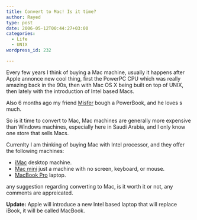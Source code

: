 ```yaml
---
title: Convert to Mac! Is it time?
author: Rayed
type: post
date: 2006-05-12T00:44:27+03:00
categories:
  - Life
  - UNIX
wordpress_id: 232

---
```

<p>Every few years I think of buying a Mac machine, usually it happens after Apple annonce new cool thing, first the PowerPC CPU which was really amazing back in the 90s, then with Mac OS X being built on top of UNIX, then lately with the introduction of Intel based Macs.</p>
<p>Also 6 months ago my friend <a href="http://fqaqee3.net/">Misfer</a> bough a PowerBook, and he loves s much.</p>
<p>So is it time to convert to Mac, Mac machines are generally more expensive than Windows machines, especially here in Saudi Arabia, and I only know one store that sells Macs.</p>
<p>Currenlty I am thinking of buying Mac with Intel processor, and they offer the following machines:</p>
<ul>
<li><a href="http://www.apple.com/imac/">iMac</a> desktop machine.</li>
<li><a href="http://www.apple.com/macmini/">Mac mini</a> just a machine with no screen, keyboard, or mouse.</li>
<li><a href="http://www.apple.com/macbookpro/">MacBook Pro</a> laptop.</li>
</ul>
<p>any suggestion regarding converting to Mac, is it worth it or not, any comments are appreicated.</p>
<p><strong>Update:</strong> Apple will introduce a new Intel based laptop that will replace iBook, it will be called MacBook.</p>
